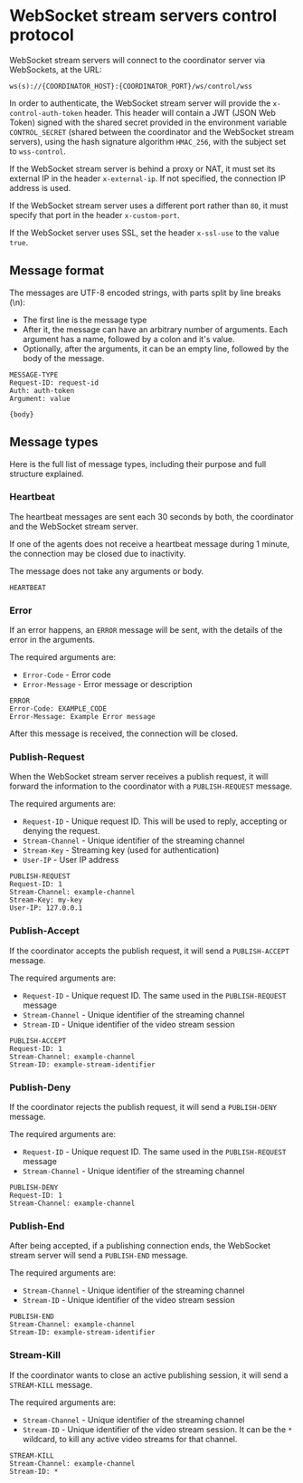 # WebSocket stream servers control protocol

WebSocket stream servers will connect to the coordinator server via WebSockets, at the URL:

```
ws(s)://{COORDINATOR_HOST}:{COORDINATOR_PORT}/ws/control/wss
```

In order to authenticate, the WebSocket stream server will provide the `x-control-auth-token` header. This header will contain a JWT (JSON Web Token) signed with the shared secret provided in the environment variable `CONTROL_SECRET` (shared between the coordinator and the WebSocket stream servers), using the hash signature algorithm `HMAC_256`, with the subject set to `wss-control`.

If the WebSocket stream server is behind a proxy or NAT, it must set its external IP in the header `x-external-ip`. If not specified, the connection IP address is used.

If the WebSocket stream server uses a different port rather than `80`, it must specify that port in the header `x-custom-port`.

If the WebSocket server uses SSL, set the header `x-ssl-use` to the value `true`.

## Message format

The messages are UTF-8 encoded strings, with parts split by line breaks (\n):
 
  - The first line is the message type
  - After it, the message can have an arbitrary number of arguments. Each argument has a name, followed by a colon and it's value.
  - Optionally, after the arguments, it can be an empty line, followed by the body of the message.

```
MESSAGE-TYPE
Request-ID: request-id
Auth: auth-token
Argument: value

{body}
```

## Message types

Here is the full list of message types, including their purpose and full structure explained.

### Heartbeat

The heartbeat messages are sent each 30 seconds by both, the coordinator and the WebSocket stream server.

If one of the agents does not receive a heartbeat message during 1 minute, the connection may be closed due to inactivity.

The message does not take any arguments or body.

```
HEARTBEAT
```

### Error

If an error happens, an `ERROR` message will be sent, with the details of the error in the arguments.

The required arguments are:

 - `Error-Code` - Error code
 - `Error-Message` - Error message or description

```
ERROR
Error-Code: EXAMPLE_CODE
Error-Message: Example Error message
```

After this message is received, the connection will be closed.

### Publish-Request

When the WebSocket stream server receives a publish request, it will forward the information to the coordinator with a `PUBLISH-REQUEST` message.

The required arguments are:

 - `Request-ID` - Unique request ID. This will be used to reply, accepting or denying the request.
 - `Stream-Channel` - Unique identifier of the streaming channel
 - `Stream-Key` - Streaming key (used for authentication)
 - `User-IP` - User IP address

```
PUBLISH-REQUEST
Request-ID: 1
Stream-Channel: example-channel
Stream-Key: my-key
User-IP: 127.0.0.1
```

### Publish-Accept

If the coordinator accepts the publish request, it will send a `PUBLISH-ACCEPT` message.

The required arguments are:

 - `Request-ID` - Unique request ID. The same used in the `PUBLISH-REQUEST` message
 - `Stream-Channel` - Unique identifier of the streaming channel
 - `Stream-ID` - Unique identifier of the video stream session


```
PUBLISH-ACCEPT
Request-ID: 1
Stream-Channel: example-channel
Stream-ID: example-stream-identifier
```

### Publish-Deny

If the coordinator rejects the publish request, it will send a `PUBLISH-DENY` message.

The required arguments are:

 - `Request-ID` - Unique request ID. The same used in the `PUBLISH-REQUEST` message
 - `Stream-Channel` - Unique identifier of the streaming channel

```
PUBLISH-DENY
Request-ID: 1
Stream-Channel: example-channel
```

### Publish-End

After being accepted, if a publishing connection ends, the WebSocket stream server will send a `PUBLISH-END` message.

The required arguments are:

 - `Stream-Channel` - Unique identifier of the streaming channel
 - `Stream-ID` - Unique identifier of the video stream session

```
PUBLISH-END
Stream-Channel: example-channel
Stream-ID: example-stream-identifier
```

### Stream-Kill

If the coordinator wants to close an active publishing session, it will send a `STREAM-KILL` message.

The required arguments are:

 - `Stream-Channel` - Unique identifier of the streaming channel
 - `Stream-ID` - Unique identifier of the video stream session. It can be the `*` wildcard, to kill any active video streams for that channel.

```
STREAM-KILL
Stream-Channel: example-channel
Stream-ID: *
```
